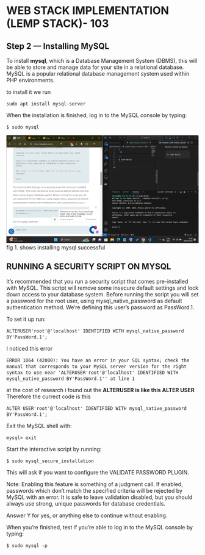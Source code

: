 # WEB STACK IMPLEMENTATION (LEMP STACK)- 103

 ## Step 2 — Installing MySQL

To install **mysql**, which is a  Database Management System (DBMS), this will be able to store and manage data for your site in a relational database. MySQL is a popular relational database management system used within PHP environments.

to install it we run
```
sudo apt install mysql-server
```

When the installation is finished, log in to the MySQL console by typing:

```
$ sudo mysql
```

![alt text](../WEB-STACK_IMPLEMENTATION/photo/mysql.install.png)
fig 1. shows installing mysql successful

## RUNNING A SECURITY SCRIPT ON MYSQL

It’s recommended that you run a security script that comes pre-installed with MySQL. This script will remove some insecure default settings and lock down access to your database system. Before running the script you will set a password for the root user, using mysql_native_password as default authentication method. We’re defining this user’s password as PassWord.1.

To set it up run:
```
ALTERUSER'root'@'localhost' IDENTIFIED WITH mysql_native_password BY'PassWord.1';
```

I noticed this error
```
ERROR 1064 (42000): You have an error in your SQL syntax; check the manual that corresponds to your MySQL server version for the right syntax to use near 'ALTERUSER'root'@'localhost' IDENTIFIED WITH mysql_native_password BY'PassWord.1'' at line 1
```
at the cost of research i found out the  **ALTERUSER is like this ALTER USER**
Therefore the currect code is this 

```
ALTER USER'root'@'localhost' IDENTIFIED WITH mysql_native_password BY'PassWord.1';
```
Exit the MySQL shell with:
```
mysql> exit
```
Start the interactive script by running:

```
$ sudo mysql_secure_installation
```
This will ask if you want to configure the VALIDATE PASSWORD PLUGIN.

Note: Enabling this feature is something of a judgment call. If enabled, passwords which don’t match the specified criteria will be rejected by MySQL with an error. It is safe to leave validation disabled, but you should always use strong, unique passwords for database credentials.

Answer Y for yes, or anything else to continue without enabling.


When you’re finished, test if you’re able to log in to the MySQL console by typing:

```
$ sudo mysql -p
```




